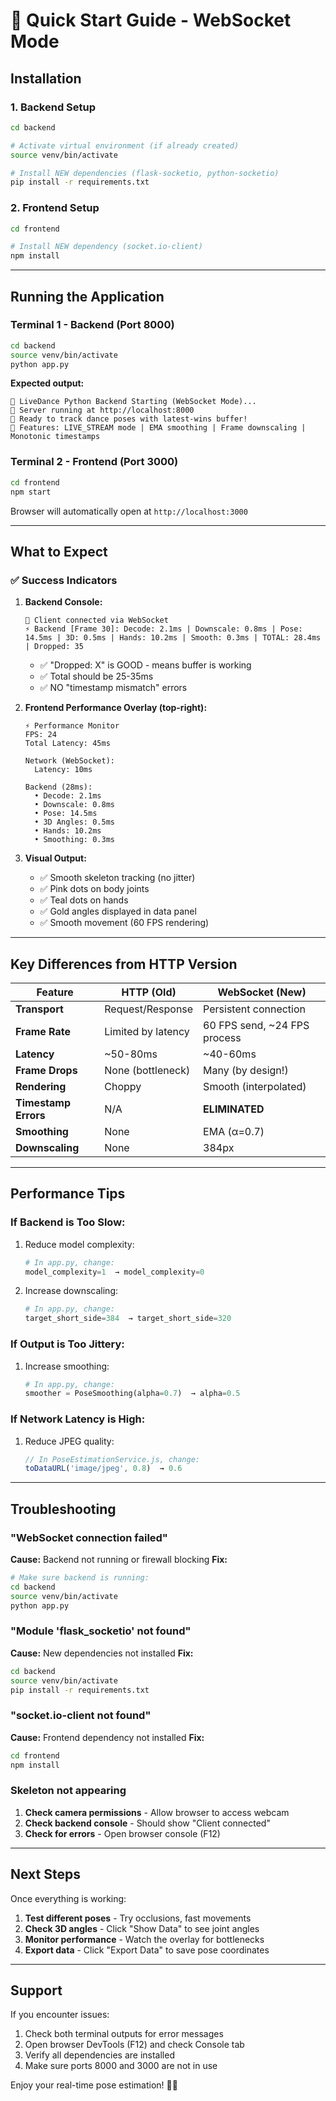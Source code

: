 # 🚀 Quick Start Guide - WebSocket Mode

## Installation

### 1. Backend Setup
```bash
cd backend

# Activate virtual environment (if already created)
source venv/bin/activate

# Install NEW dependencies (flask-socketio, python-socketio)
pip install -r requirements.txt
```

### 2. Frontend Setup
```bash
cd frontend

# Install NEW dependency (socket.io-client)
npm install
```

---

## Running the Application

### Terminal 1 - Backend (Port 8000)
```bash
cd backend
source venv/bin/activate
python app.py
```

**Expected output:**
```
🚀 LiveDance Python Backend Starting (WebSocket Mode)...
📡 Server running at http://localhost:8000
💃 Ready to track dance poses with latest-wins buffer!
🎯 Features: LIVE_STREAM mode | EMA smoothing | Frame downscaling | Monotonic timestamps
```

### Terminal 2 - Frontend (Port 3000)
```bash
cd frontend
npm start
```

Browser will automatically open at `http://localhost:3000`

---

## What to Expect

### ✅ Success Indicators

1. **Backend Console:**
   ```
   🔌 Client connected via WebSocket
   ⚡ Backend [Frame 30]: Decode: 2.1ms | Downscale: 0.8ms | Pose: 14.5ms | 3D: 0.5ms | Hands: 10.2ms | Smooth: 0.3ms | TOTAL: 28.4ms | Dropped: 35
   ```
   - ✅ "Dropped: X" is GOOD - means buffer is working
   - ✅ Total should be 25-35ms
   - ✅ NO "timestamp mismatch" errors

2. **Frontend Performance Overlay (top-right):**
   ```
   ⚡ Performance Monitor
   FPS: 24
   Total Latency: 45ms
   
   Network (WebSocket):
     Latency: 10ms
   
   Backend (28ms):
     • Decode: 2.1ms
     • Downscale: 0.8ms
     • Pose: 14.5ms
     • 3D Angles: 0.5ms
     • Hands: 10.2ms
     • Smoothing: 0.3ms
   ```

3. **Visual Output:**
   - ✅ Smooth skeleton tracking (no jitter)
   - ✅ Pink dots on body joints
   - ✅ Teal dots on hands
   - ✅ Gold angles displayed in data panel
   - ✅ Smooth movement (60 FPS rendering)

---

## Key Differences from HTTP Version

| Feature | HTTP (Old) | WebSocket (New) |
|---------|-----------|-----------------|
| **Transport** | Request/Response | Persistent connection |
| **Frame Rate** | Limited by latency | 60 FPS send, ~24 FPS process |
| **Latency** | ~50-80ms | ~40-60ms |
| **Frame Drops** | None (bottleneck) | Many (by design!) |
| **Rendering** | Choppy | Smooth (interpolated) |
| **Timestamp Errors** | N/A | **ELIMINATED** |
| **Smoothing** | None | EMA (α=0.7) |
| **Downscaling** | None | 384px |

---

## Performance Tips

### If Backend is Too Slow:
1. Reduce model complexity:
   ```python
   # In app.py, change:
   model_complexity=1  → model_complexity=0
   ```

2. Increase downscaling:
   ```python
   # In app.py, change:
   target_short_side=384  → target_short_side=320
   ```

### If Output is Too Jittery:
1. Increase smoothing:
   ```python
   # In app.py, change:
   smoother = PoseSmoothing(alpha=0.7)  → alpha=0.5
   ```

### If Network Latency is High:
1. Reduce JPEG quality:
   ```javascript
   // In PoseEstimationService.js, change:
   toDataURL('image/jpeg', 0.8)  → 0.6
   ```

---

## Troubleshooting

### "WebSocket connection failed"
**Cause:** Backend not running or firewall blocking
**Fix:**
```bash
# Make sure backend is running:
cd backend
source venv/bin/activate
python app.py
```

### "Module 'flask_socketio' not found"
**Cause:** New dependencies not installed
**Fix:**
```bash
cd backend
source venv/bin/activate
pip install -r requirements.txt
```

### "socket.io-client not found"
**Cause:** Frontend dependency not installed
**Fix:**
```bash
cd frontend
npm install
```

### Skeleton not appearing
1. **Check camera permissions** - Allow browser to access webcam
2. **Check backend console** - Should show "Client connected"
3. **Check for errors** - Open browser console (F12)

---

## Next Steps

Once everything is working:

1. **Test different poses** - Try occlusions, fast movements
2. **Check 3D angles** - Click "Show Data" to see joint angles
3. **Monitor performance** - Watch the overlay for bottlenecks
4. **Export data** - Click "Export Data" to save pose coordinates

---

## Support

If you encounter issues:
1. Check both terminal outputs for error messages
2. Open browser DevTools (F12) and check Console tab
3. Verify all dependencies are installed
4. Make sure ports 8000 and 3000 are not in use

Enjoy your real-time pose estimation! 💃🕺

